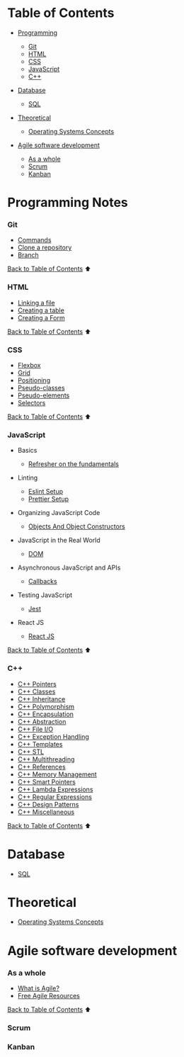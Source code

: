 # Table of Contents

- [Programming](#programming-notes)
    - [Git](#git)
    - [HTML](#html)
    - [CSS](#css)
    - [JavaScript](#javascript)
    - [C++](#c)

- [Database](#database)
    - [SQL](#sql)

- [Theoretical](#theoretical)
    - [Operating Systems Concepts](#operating-systems-concepts)

- [Agile software development](#agile-software-development)
    - [As a whole](#as-a-whole)
    - [Scrum](#scrum)
    - [Kanban](#kanban)

# Programming Notes
### Git

- [Commands](sections/git/gitcommand.md)
- [Clone a repository](sections/git/gitclone.md)
- [Branch](sections/git/branch.md)

[Back to Table of Contents](#table-of-contents) ⬆
### HTML

- [Linking a file](sections/html/linking.md)
- [Creating a table](sections/html/table.md)
- [Creating a Form](sections/html/form.md)

[Back to Table of Contents](#table-of-contents) ⬆
### CSS

- [Flexbox](sections/css/flexbox.md)
- [Grid](sections/css/grid.md)
- [Positioning](sections/css/positioning.md)
- [Pseudo-classes](sections/css/pseudo-classes.md)
- [Pseudo-elements](sections/css/pseudo-elements.md)
- [Selectors](sections/css/selectors.md)

[Back to Table of Contents](#table-of-contents) ⬆
### JavaScript

- Basics
    - [Refresher on the fundamentals](https://learnxinyminutes.com/docs/javascript/)

- Linting
    - [Eslint Setup](sections/javascript/eslint.md)
    - [Prettier Setup](sections/javascript/prettier.md)

- Organizing JavaScript Code
    - [Objects And Object Constructors](sections/javascript/object-dp.md)

- JavaScript in the Real World
    - [DOM](sections/javascript/dom.md)

- Asynchronous JavaScript and APIs
    - [Callbacks](sections/javascript/callbacks.md)

- Testing JavaScript
    - [Jest](sections/javascript/jest.md)

- React JS
    - [React JS](sections/javascript/reactjs.md)


[Back to Table of Contents](#table-of-contents) ⬆
### C++

- [C++ Pointers](sections/cpp/cpppointers.md)
- [C++ Classes](sections/cpp/cppclasses.md)
- [C++ Inheritance](sections/cpp/cppinheritance.md)
- [C++ Polymorphism](sections/cpp/cpppolymorphism.md)
- [C++ Encapsulation](sections/cpp/cppencapsulation.md)
- [C++ Abstraction](sections/cpp/cppabstraction.md)
- [C++ File I/O](sections/cpp/cppfileio.md)
- [C++ Exception Handling](sections/cpp/cppexceptionhandling.md)
- [C++ Templates](sections/cpp/cpptemplates.md)
- [C++ STL](sections/cpp/cppstl.md)
- [C++ Multithreading](sections/cpp/cppmultithreading.md)
- [C++ References](sections/cpp/cppreferences.md)
- [C++ Memory Management](sections/cpp/cppmemorymanagement.md)
- [C++ Smart Pointers](sections/cpp/cppsmartpointers.md)
- [C++ Lambda Expressions](sections/cpp/cpplambdaexpressions.md)
- [C++ Regular Expressions](sections/cpp/cppregularexpressions.md)
- [C++ Design Patterns](sections/cpp/cppdesignpatterns.md)
- [C++ Miscellaneous](sections/cpp/cppmiscellaneous.md)

[Back to Table of Contents](#table-of-contents) ⬆

# Database

- [SQL](/sections/database/sql.md)

# Theoretical

- [Operating Systems Concepts](/sections/theo/osc.md)

# Agile software development

### As a whole

- [What is Agile?](sections/agile/what-is-agile.md)
- [Free Agile Resources](sections/agile/free-agile-resources.md)

[Back to Table of Contents](#table-of-contents) ⬆
### Scrum

### Kanban

